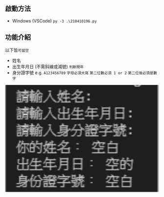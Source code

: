 ## 啟動方法
- Windows (VSCode)
`py -3 .\210410196.py`

## 功能介紹

以下皆`可留空`
- 姓名
- 出生年月日 (不需斜線或減號)
`判斷閏年`
- 身分證字號 e.g. `A123456789`
`字母必須大寫`
`第二位數必須 1 or 2`
`第二位後必須是數字`

![empty](./img/p1.png)


